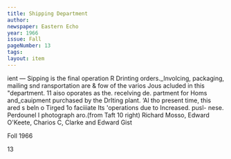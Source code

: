 ```yaml
---
title: Shipping Department
author: 
newspaper: Eastern Echo
year: 1966
issue: Fall
pageNumber: 13
tags:
layout: item
---
```


ient — Sipping is the final operation R Drinting orders._Involcing, packaging, mailing snd ransportation are & fow of the varios Jous acluded in this "department. 11 aiso oporates as the. recelving de. partment for Homs and_cauipment purchased by the DrIting plant. ‘Al tho present time, this ared s beln o Tirged 1o faciiiate Its 'operations due to Increased. pusl- nese. Perdounel I photograph aro.(from Taft 10 right) Richard Mosso, Edward O'Keete, Charios C, Clarke and Edward Gist

Foll 1966

13
